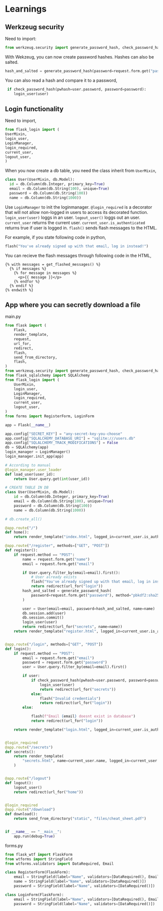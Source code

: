 # Learnings

## Werkzeug security

Need to import:

```python
from werkzeug.security import generate_password_hash, check_password_hash
```

With Wekzeug, you can now create password hashes. Hashes can also be salted.

```python
hash_and_salted = generate_password_hash(password=request.form.get("password"), method="pbkdf2:sha256", salt_length=8)
```

You can also read a hash and compare it to a password,

```python
 if check_password_hash(pwhash=user.password, password=password):
    login_user(user)
```

## Login functionality

Need to import,

```python
from flask_login import (
UserMixin,
login_user,
LoginManager,
login_required,
current_user,
logout_user,
)
```

When you now create a db table, you need the class inherit from `UserMixin`,

```python
class User(UserMixin, db.Model):
  id = db.Column(db.Integer, primary_key=True)
  email = db.Column(db.String(100), unique=True)
  password = db.Column(db.String(100))
  name = db.Column(db.String(1000))
```

Use `LoginManager` to init the loginmanager.
`@login_required` is a decorator that will not allow non-logged in users to access its decorated function.
`login_user(user)` loggs in an user.
`logout_user()` loggs out an user.
`current_user` returns the current user. `current_user.is_authenticated` returns true if user is logged in.
`flash()` sends flash messages to the HTML.

For example, if you state following code in python,

```python
flash("You've already signed up with that email, log in instead!")
```

You can recieve the flash messages through following code in the HTML,

```jinja
{% with messages = get_flashed_messages() %}
  {% if messages %}
    {% for message in messages %}
      <p>{{ message }}</p>
    {% endfor %}
  {% endif %}
{% endwith %}
```

## App where you can secretly download a file

main.py

```python
from flask import (
    Flask,
    render_template,
    request,
    url_for,
    redirect,
    flash,
    send_from_directory,
    flash,
)
from werkzeug.security import generate_password_hash, check_password_hash
from flask_sqlalchemy import SQLAlchemy
from flask_login import (
    UserMixin,
    login_user,
    LoginManager,
    login_required,
    current_user,
    logout_user,
)
from forms import RegisterForm, LoginForm

app = Flask(__name__)

app.config["SECRET_KEY"] = "any-secret-key-you-choose"
app.config["SQLALCHEMY_DATABASE_URI"] = "sqlite:///users.db"
app.config["SQLALCHEMY_TRACK_MODIFICATIONS"] = False
db = SQLAlchemy(app)
login_manager = LoginManager()
login_manager.init_app(app)

# According to manual
@login_manager.user_loader
def load_user(user_id):
    return User.query.get(int(user_id))

# CREATE TABLE IN DB
class User(UserMixin, db.Model):
    id = db.Column(db.Integer, primary_key=True)
    email = db.Column(db.String(100), unique=True)
    password = db.Column(db.String(100))
    name = db.Column(db.String(1000))

# db.create_all()

@app.route("/")
def home():
    return render_template("index.html", logged_in=current_user.is_authenticated)

@app.route("/register", methods=["GET", "POST"])
def register():
    if request.method == "POST":
        name = request.form.get("name")
        email = request.form.get("email")

        if User.query.filter_by(email=email).first():
            # User already exists
            flash("You've already signed up with that email, log in instead!")
            return redirect(url_for("login"))
        hash_and_salted = generate_password_hash(
            password=request.form.get("password"), method="pbkdf2:sha256", salt_length=8
        )

        user = User(email=email, password=hash_and_salted, name=name)
        db.session.add(user)
        db.session.commit()
        login_user(user)
        return redirect(url_for("secrets", name=name))
    return render_template("register.html", logged_in=current_user.is_authenticated)


@app.route("/login", methods=["GET", "POST"])
def login():
    if request.method == "POST":
        email = request.form.get("email")
        password = request.form.get("password")
        user = User.query.filter_by(email=email).first()

        if user:
            if check_password_hash(pwhash=user.password, password=password):
                login_user(user)
                return redirect(url_for("secrets"))
            else:
                flash("Invalid credentials")
                return redirect(url_for("login"))
        else:

            flash(f"Email {email} doesnt exist in database")
            return redirect(url_for("login"))

    return render_template("login.html", logged_in=current_user.is_authenticated)


@login_required
@app.route("/secrets")
def secrets():
    return render_template(
        "secrets.html", name=current_user.name, logged_in=current_user.is_authenticated
    )


@app.route("/logout")
def logout():
    logout_user()
    return redirect(url_for("home"))


@login_required
@app.route("/download")
def download():
    return send_from_directory("static", "files/cheat_sheet.pdf")


if __name__ == "__main__":
    app.run(debug=True)
```

forms.py

```python
from flask_wtf import FlaskForm
from wtforms import StringField
from wtforms.validators import DataRequired, Email

class RegisterForm(FlaskForm):
    email = StringField(label="Name", validators=[DataRequired(), Email()])
    name = StringField(label="Name", validators=[DataRequired()])
    password = StringField(label="Name", validators=[DataRequired()])

class LoginForm(FlaskForm):
    email = StringField(label="Name", validators=[DataRequired(), Email()])
    password = StringField(label="Name", validators=[DataRequired()])
```
